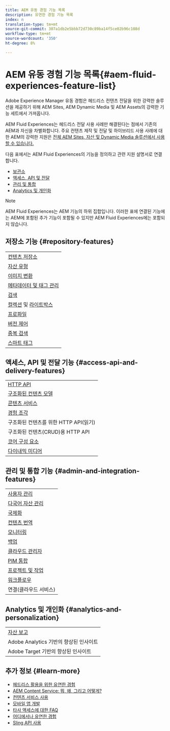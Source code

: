 ```yaml
---
title: AEM 유동 경험 기능 목록
description: 유연한 경험 기능 목록
index: n
translation-type: tm+mt
source-git-commit: 307a1db2e5bbb72d730c89ba14f5ce02b96c108d
workflow-type: tm+mt
source-wordcount: '350'
ht-degree: 8%

---
```



# AEM 유동 경험 기능 목록{#aem-fluid-experiences-feature-list}

Adobe Experience Manager 유동 경험은 헤드리스 컨텐츠 전달을 위한 강력한 솔루션을 제공하기 위해 AEM Sites, AEM Dynamic Media 및 AEM Assets의 강력한 기능 세트에서 가져옵니다.

AEM Fluid Experiences는 헤드리스 전달 사용 사례만 해결된다는 점에서 기존의 AEM과 자신을 차별화합니다. 주요 컨텐츠 제작 및 전달 및 하이브리드 사용 사례에 대한 AEM의 강력한 지원은 [전체 AEM Sites, 자산 및 Dynamic Media 솔루션에서 사용할 수 있습니다.](https://docs.adobe.com/content/help/en/experience-manager-65/user-guide/home.html)

다음 표에서는 AEM Fluid Experiences의 기능을 정의하고 관련 지원 설명서로 연결합니다.

* [보관소](#repository-features)
* [액세스, API 및 전달](#access-api-and-delivery-features)
* [관리 및 통합](#admin-and-integration-features)
* [Analytics 및 개인화](#analytics-and-personalization)

>[!NOTE]
>
>AEM Fluid Experiences는 AEM 기능의 하위 집합입니다. 이러한 표에 연결된 기능에는 AEM에 포함된 추가 기능이 포함될 수 있지만 AEM Fluid Experiences에는 포함되지 않습니다.

## 저장소 기능 {#repository-features}

|  |
|---|
| [컨텐츠 저장소](/help/assets/managing-assets-touch-ui.md) |
| [자산 유형](/help/assets/assets-formats.md) |
| [이미지 변환](/help/assets/image-presets.md) |
| [메타데이터 및 태그 관리](/help/assets/metadata.md) |
| [검색](/help/assets/managing-assets-touch-ui.md) |
| [컬렉션](/help/assets/managing-collections-touch-ui.md) 및 [라이트박스](/help/assets/touch-ui-light-box.md) |
| [프로파일](/help/assets/processing-profiles.md) |
| [버전 제어](/help/assets/managing-assets-touch-ui.md) |
| [중복 검색](/help/assets/duplicate-detection.md) |
| [스마트 태그](/help/assets/enhanced-smart-tags.md) |

## 액세스, API 및 전달 기능 {#access-api-and-delivery-features}

|  |
|---|
| [HTTP API](/help/assets/mac-api-assets.md) |
| [구조화된 컨텐츠 모델](/help/assets/content-fragments/content-fragments.md) |
| [콘텐츠 서비스](https://helpx.adobe.com/experience-manager/kt/sites/using/content-services-tutorial-use.html) |
| [경험 조각](/help/sites-authoring/experience-fragments.md) |
| 구조화된 컨텐츠를 위한 HTTP API(읽기) |
| 구조화된 컨텐츠(CRUD)용 HTTP API |
| [코어 구성 요소](https://docs.adobe.com/content/help/ko-KR/experience-manager-core-components/using/introduction.html) |
| [다이내믹 미디어](/help/assets/dynamic-media.md) |

## 관리 및 통합 기능 {#admin-and-integration-features}

|  |
|---|
| [사용자 관리](/help/sites-administering/user-group-ac-admin.md) |
| [다국어 자산 관리](/help/assets/multilingual-assets.md) |
| [국제화](/help/sites-developing/i18n.md) |
| [컨텐츠 번역](/help/sites-administering/translation.md) |
| [모니터링](/help/sites-deploying/monitoring-and-maintaining.md) |
| [백업](/help/sites-administering/backup-and-restore.md) |
| [클라우드 관리자](https://docs.adobe.com/content/help/ko-KR/experience-manager-cloud-manager/using/introduction-to-cloud-manager.html) |
| [PIM 통합](/help/sites-authoring/managing-product-information.md) |
| [프로젝트 및 작업](/help/sites-authoring/projects.md) |
| [워크플로우](/help/sites-administering/workflows-starting.md) |
| 연결(클라우드 서비스) |

## Analytics 및 개인화 {#analytics-and-personalization}

|  |
|---|
| [자산 보고](/help/assets/asset-reports.md) |
| Adobe Analytics 기반의 향상된 인사이트 |
| Adobe Target 기반의 향상된 인사이트 |

## 추가 정보 {#learn-more}

* [헤드리스 활용을 위한 유연한 경험](https://helpx.adobe.com/experience-manager/kt/eseminars/gems/aem-headless-usecases.html)
* [AEM Content Service: 뭐, 왜, 그리고 어떻게?](https://helpx.adobe.com/experience-manager/kt/eseminars/ask-the-expert/aem-content-services.html)
* [컨텐츠 서비스 사용](https://helpx.adobe.com/experience-manager/kt/sites/using/structured-fragments-content-services-feature-video-use.html)
* [모바일 앱 개발](https://docs.adobe.com/content/help/en/experience-manager-64/mobile/developing/developing-content-services.html)
* [타사 액세스에 대한 FAQ](https://helpx.adobe.com/experience-manager/kt/sites/using/content-services-tutorial-use/part7.html)
* [어디에서나 유연한 경험](https://helpx.adobe.com/experience-manager/using/using-sling-apis.html)
* [Sling API 사용](https://helpx.adobe.com/experience-manager/using/using-sling-apis.html)
